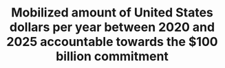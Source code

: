 ---
comments_and_limitations: Under review.
data_non_statistical: true
goal_meta_link: http://unstats.un.org/sdgs/files/metadata-compilation/Metadata-Goal-13.pdf
graph_title: Mobilized amount of United States dollars per year between 2020 and 2025
  accountable towards the $100 billion commitment
graph_type: null
has_metadata: false
indicator: 13.a.1
indicator_name: Mobilized amount of United States dollars per year between 2020 and
  2025 accountable towards the $100 billion commitment
indicator_sort_order: 13-0a-01
indicator_variable: null
layout: indicator
national_geographical_coverage: United States
permalink: /13-a-1/
published: true
reporting_status: notstarted
sdg_goal: 13
source_active_1: true
source_notes_1: null
source_title_1: null
target: Implement the commitment undertaken by developed-country parties to the United
  Nations Framework Convention on Climate Change to a goal of mobilizing jointly $100
  billion annually by 2020 from all sources to address the needs of developing countries
  in the context of meaningful mitigation actions and transparency on implementation
  and fully operationalize the Green Climate Fund through its capitalization as soon
  as possible.
target_id: 13.a
title: Mobilized amount of United States dollars per year between 2020 and 2025 accountable
  towards the $100 billion commitment
un_custodial_agency: 'UNFCCC, OECD (Partnering Agencies: UNEP)'
un_designated_tier: '3'
variable_description: null
variable_notes: null
---